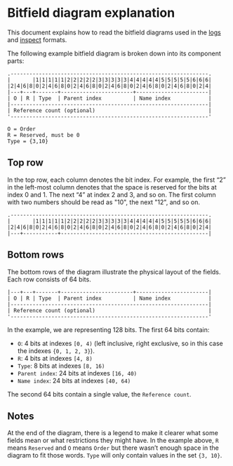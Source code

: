 # Bitfield diagram explanation

This document explains how to read the bitfield diagrams used in the
[logs][log_format] and [inspect][inspect_format] formats.

The following example bitfield diagram is broken down into its component parts:

```
.---------------------------------------------------------------.
|       |1|1|1|1|1|2|2|2|2|2|3|3|3|3|3|4|4|4|4|4|5|5|5|5|5|6|6|6|
|2|4|6|8|0|2|4|6|8|0|2|4|6|8|0|2|4|6|8|0|2|4|6|8|0|2|4|6|8|0|2|4|
|---+---+-------+-----------------------+-----------------------|
| O | R | Type  | Parent index          | Name index            |
|---------------------------------------------------------------|
| Reference count (optional)                                    |
'---------------------------------------------------------------'

O = Order
R = Reserved, must be 0
Type = {3,10}
```

## Top row

In the top row, each column denotes the bit index. For example, the first “2” in the left-most
column denotes that the space is reserved for the bits at index 0 and 1. The next “4” at index 2
and 3, and so on. The first column with two numbers should be read as "10", the next "12", and so
on.

```
.---------------------------------------------------------------.
|       |1|1|1|1|1|2|2|2|2|2|3|3|3|3|3|4|4|4|4|4|5|5|5|5|5|6|6|6|
|2|4|6|8|0|2|4|6|8|0|2|4|6|8|0|2|4|6|8|0|2|4|6|8|0|2|4|6|8|0|2|4|
|---+-----------+-----------------------------------------------|
```

## Bottom rows

The bottom rows of the diagram illustrate the physical layout of the fields. Each row consists of
64 bits.

```
|---+---+-------+-----------------------+-----------------------|
| O | R | Type  | Parent index          | Name index            |
|---------------------------------------------------------------|
| Reference count (optional)                                    |
'---------------------------------------------------------------'
```

In the example, we are representing 128 bits. The first 64 bits contain:

- `O`: 4 bits at indexes `[0, 4)` (left inclusive, right exclusive, so in this
  case the indexes `{0, 1, 2, 3}`).
- `R`: 4 bits at indexes `[4, 8)`
- `Type`: 8 bits at indexes `[8, 16)`
- `Parent index`: 24 bits at indexes `[16, 40)`
- `Name index`: 24 bits at indexes `[40, 64)`

The second 64 bits contain a single value, the `Reference count`.

## Notes

At the end of the diagram, there is a legend to make it clearer what some fields mean or what
restrictions they might have. In the example above, `R` means `Reserved` and `O` means `Order` but
there wasn’t enough space in the diagram to fit those words. `Type` will only contain values in the
set `{3, 10}`.


[inspect_format]: /docs/reference/diagnostics/inspect/vmo-format.md
[log_format]: /docs/reference/diagnostics/logs/encoding.md
